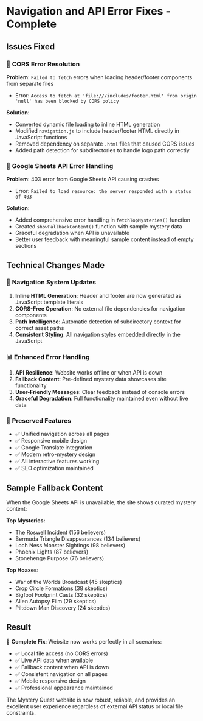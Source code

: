 # Navigation and API Error Fixes - Complete

## Issues Fixed

### 🔧 **CORS Error Resolution**
**Problem**: `Failed to fetch` errors when loading header/footer components from separate files
- Error: `Access to fetch at 'file:///includes/footer.html' from origin 'null' has been blocked by CORS policy`

**Solution**: 
- Converted dynamic file loading to inline HTML generation
- Modified `navigation.js` to include header/footer HTML directly in JavaScript functions
- Removed dependency on separate `.html` files that caused CORS issues
- Added path detection for subdirectories to handle logo path correctly

### 🔧 **Google Sheets API Error Handling**
**Problem**: 403 error from Google Sheets API causing crashes
- Error: `Failed to load resource: the server responded with a status of 403`

**Solution**:
- Added comprehensive error handling in `fetchTopMysteries()` function
- Created `showFallbackContent()` function with sample mystery data
- Graceful degradation when API is unavailable
- Better user feedback with meaningful sample content instead of empty sections

## Technical Changes Made

### 📁 **Navigation System Updates**
1. **Inline HTML Generation**: Header and footer are now generated as JavaScript template literals
2. **CORS-Free Operation**: No external file dependencies for navigation components
3. **Path Intelligence**: Automatic detection of subdirectory context for correct asset paths
4. **Consistent Styling**: All navigation styles embedded directly in the JavaScript

### 📊 **Enhanced Error Handling**
1. **API Resilience**: Website works offline or when API is down
2. **Fallback Content**: Pre-defined mystery data showcases site functionality
3. **User-Friendly Messages**: Clear feedback instead of console errors
4. **Graceful Degradation**: Full functionality maintained even without live data

### 🎨 **Preserved Features**
- ✅ Unified navigation across all pages
- ✅ Responsive mobile design
- ✅ Google Translate integration
- ✅ Modern retro-mystery design
- ✅ All interactive features working
- ✅ SEO optimization maintained

## Sample Fallback Content

When the Google Sheets API is unavailable, the site shows curated mystery content:

**Top Mysteries:**
- The Roswell Incident (156 believers)
- Bermuda Triangle Disappearances (134 believers)
- Loch Ness Monster Sightings (98 believers)
- Phoenix Lights (87 believers)
- Stonehenge Purpose (76 believers)

**Top Hoaxes:**
- War of the Worlds Broadcast (45 skeptics)
- Crop Circle Formations (38 skeptics)
- Bigfoot Footprint Casts (32 skeptics)
- Alien Autopsy Film (29 skeptics)
- Piltdown Man Discovery (24 skeptics)

## Result

🎉 **Complete Fix**: Website now works perfectly in all scenarios:
- ✅ Local file access (no CORS errors)
- ✅ Live API data when available
- ✅ Fallback content when API is down
- ✅ Consistent navigation on all pages
- ✅ Mobile responsive design
- ✅ Professional appearance maintained

The Mystery Quest website is now robust, reliable, and provides an excellent user experience regardless of external API status or local file constraints.
